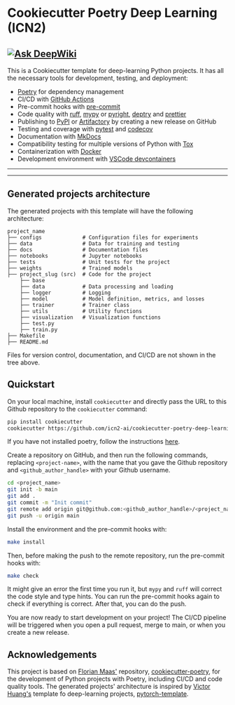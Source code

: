 # Cookiecutter Poetry Deep Learning (ICN2)
[![Ask DeepWiki](https://deepwiki.com/badge.svg)](https://deepwiki.com/icn2-ai/cookiecutter-poetry-deep-learning)
---

This is a Cookiecutter template for deep-learning Python projects. It has all the necessary tools for development, testing, and deployment: 

- [Poetry](https://python-poetry.org/) for dependency management
- CI/CD with [GitHub Actions](https://github.com/features/actions)
- Pre-commit hooks with [pre-commit](https://pre-commit.com/)
- Code quality with [ruff](https://github.com/charliermarsh/ruff), [mypy](https://mypy.readthedocs.io/en/stable/) or [pyright](https://github.com/microsoft/pyright), [deptry](https://github.com/fpgmaas/deptry/) and [prettier](https://prettier.io/)
- Publishing to [PyPI](https://pypi.org) or [Artifactory](https://jfrog.com/artifactory) by creating a new release on GitHub
- Testing and coverage with [pytest](https://docs.pytest.org/en/7.1.x/) and [codecov](https://about.codecov.io/)
- Documentation with [MkDocs](https://www.mkdocs.org/)
- Compatibility testing for multiple versions of Python with [Tox](https://tox.wiki/en/latest/)
- Containerization with [Docker](https://www.docker.com/)
- Development environment with [VSCode devcontainers](https://code.visualstudio.com/docs/devcontainers/containers)

---

<!--
<p align="center">
  <a href="https://fpgmaas.github.io/cookiecutter-poetry/">Documentation</a> - <a href="https://github.com/fpgmaas/cookiecutter-poetry-example">Example</a> -
  <a href="https://pypi.org/project/cookiecutter-poetry/">PyPI</a>
</p>
-->

---

## Generated projects architecture

The generated projects with this template will have the following architecture:

```
project_name
├── configs             # Configuration files for experiments
├── data                # Data for training and testing
├── docs                # Documentation files
├── notebooks           # Jupyter notebooks
├── tests               # Unit tests for the project
├── weights             # Trained models
├── project_slug (src)  # Code for the project 
    ├── base
    ├── data            # Data processing and loading
    ├── logger          # Logging
    ├── model           # Model definition, metrics, and losses
    ├── trainer         # Trainer class
    ├── utils           # Utility functions
    ├── visualization   # Visualization functions
    ├── test.py         
    ├── train.py        
├── Makefile
├── README.md
```

Files for version control, documentation, and CI/CD are not shown in the tree above.

## Quickstart

On your local machine, install `cookiecutter` and directly pass the URL to this
Github repository to the `cookiecutter` command:

```bash
pip install cookiecutter
cookiecutter https://github.com/icn2-ai/cookiecutter-poetry-deep-learning.git
```

If you have not installed poetry, follow the instructions [here](https://python-poetry.org/docs/#installation).

Create a repository on GitHub, and then run the following commands, replacing `<project-name>`, with the name that you gave the Github repository and
`<github_author_handle>` with your Github username.

```bash
cd <project_name>
git init -b main
git add .
git commit -m "Init commit"
git remote add origin git@github.com:<github_author_handle>/<project_name>.git
git push -u origin main
```

Install the environment and the pre-commit hooks with:

```bash
make install
```

Then, before making the push to the remote repository, run the pre-commit hooks with:

```bash
make check
```

It might give an error the first time you run it, but `mypy` and `ruff` will correct the code style and type hints. You can run the pre-commit hooks again to check if everything is correct.
After that, you can do the push. 

You are now ready to start development on your project! The CI/CD
pipeline will be triggered when you open a pull request, merge to main,
or when you create a new release.


<!-- 
To finalize the set-up for publishing to PyPI or Artifactory, see
[here](https://fpgmaas.github.io/cookiecutter-poetry/features/publishing/#set-up-for-pypi).
For activating the automatic documentation with MkDocs, see
[here](https://fpgmaas.github.io/cookiecutter-poetry/features/mkdocs/#enabling-the-documentation-on-github).
To enable the code coverage reports, see [here](https://fpgmaas.github.io/cookiecutter-poetry/features/codecov/).
--> 

## Acknowledgements

This project is based on [Florian Maas'](https://github.com/fpgmaas) repository,
[cookiecutter-poetry](https://github.com/fpgmaas/cookiecutter-poetry), for the development of Python projects with 
Poetry, including CI/CD and code quality tools. The generated projects' architecture is inspired by 
[Victor Huang's](https://github.com/victoresque) template fo deep-learning projects, 
[pytorch-template](https://github.com/victoresque/pytorch-template).

